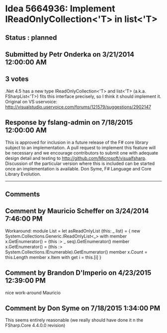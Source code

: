 # Idea 5664936: Implement IReadOnlyCollection<'T> in list<'T> #

## Status : planned

## Submitted by Petr Onderka on 3/21/2014 12:00:00 AM

## 3 votes

.Net 4.5 has a new type IReadOnlyCollection<'T> and list<'T> (a.k.a. FSharpList<'T>) fits this interface precisely, so I think it should implement it.
Original on VS uservoice: http://visualstudio.uservoice.com/forums/121579/suggestions/2902147



## Response by fslang-admin on 7/18/2015 12:00:00 AM

This is approved for inclusion in a future release of the F# core library subject to an implementation.
A pull request to implement this feature will be necessary and we encourage contributors to submit one with adequate design detail and testing to http://github.com/Microsoft/visualfsharp.
Discussion of the particular version where this is included can be started once an implementation is available.
Don Syme, F# Language and Core Library Evolution.

------------------------
## Comments


## Comment by Mauricio Scheffer on 3/24/2014 7:46:00 PM
Workaround:
module List =
let asReadOnlyList (this: _ list) =
{ new System.Collections.Generic.IReadOnlyList<_> with
member x.GetEnumerator() = (this :> _ seq).GetEnumerator()
member x.GetEnumerator() = (this :> System.Collections.IEnumerable).GetEnumerator()
member x.Count = this.Length
member x.Item with get i = this.[i] }


## Comment by Brandon D'Imperio on 4/23/2015 12:39:00 PM
nice work-around Mauricio


## Comment by Don Syme on 7/18/2015 1:34:00 PM
This seems entirely reasonable (we really should have done it n the FSharp.Core 4.4.0.0 revision)

